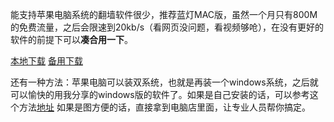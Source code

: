 能支持苹果电脑系统的翻墙软件很少，推荐蓝灯MAC版，虽然一个月只有800M的免费流量，之后会限速到20kb/s（看网页没问题，看视频够呛），在没有更好的软件的前提下可以****凑合用一下****。

[本地下载](https://raw.githubusercontent.com/getlantern/lantern-binaries/master/lantern-installer-beta.dmg)
[备用下载](https://s3.amazonaws.com/lantern/lantern-installer-beta.dmg)

还有一种方法：苹果电脑可以装双系统，也就是再装一个windows系统，之后就可以愉快的用我分享的windows版的软件了。如果是自己安装的话，可以参考这个方法[地址](http://jingyan.baidu.com/article/a3aad71a8e7fc2b1fb00960d.html )  如果是图方便的话，直接拿到电脑店里面，让专业人员帮你搞定。
